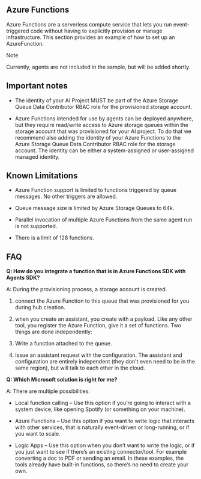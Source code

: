 ## Azure Functions

Azure Functions are a serverless compute service that lets you run event-triggered code without having to explicitly provision or manage infrastructure. This section provides an example of how to set up an AzureFunction. 

> [!NOTE]
> Currently, agents are not included in the sample, but will be added shortly.

## Important notes

* The identity of your AI Project MUST be part of the Azure Storage Queue Data Contributor RBAC role for the provisioned storage account. 

* Azure Functions intended for use by agents can be deployed anywhere, but they require read/write access to Azure storage queues within the storage account that was provisioned for your AI project. To do that we recommend also adding the identity of your Azure Functions to the Azure Storage Queue Data Contributor RBAC role for the storage account. The identity can be either a system-assigned or user-assigned managed identity. 

## Known Limitations 

* Azure Function support is limited to functions triggered by queue messages. No other triggers are allowed. 

* Queue message size is limited by Azure Storage Queues to 64k. 

* Parallel invocation of multiple Azure Functions from the same agent run is not supported. 

* There is a limit of 128 functions. 

## FAQ 

**Q: How do you integrate a function that is in Azure Functions SDK with Agents SDK?**

A: During the provisioning process, a storage account is created.  

1. connect the Azure Function to this queue that was provisioned for you during hub creation.  

1. when you create an assistant, you create with a payload. Like any other tool, you register the Azure Function, give it a set of functions. Two things are done independently:  

1. Write a function attached to the queue. 
    
1. Issue an assistant request with the configuration. The assistant and configuration are entirely independent (they don't even need to be in the same region), but will talk to each other in the cloud. 

**Q: Which Microsoft solution is right for me?** 

A: There are multiple possibilities:

* Local function calling – Use this option if you’re going to interact with a system device, like opening Spotify (or something on your machine). 

* Azure Functions – Use this option if you want to write logic that interacts with other services, that is naturally event-driven or long-running, or if you want to scale. 

* Logic Apps – Use this option when you don’t want to write the logic, or if you just want to see if there’s an existing connector/tool. For example converting a doc to PDF or sending an email. In these examples, the tools already have built-in functions, so there’s no need to create your own. 